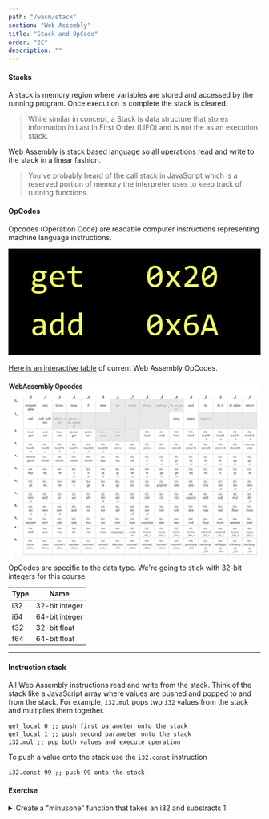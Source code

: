 ```yaml
---
path: "/wasm/stack"
section: "Web Assembly"
title: "Stack and OpCode"
order: "2C"
description: ""
---
```


#### Stacks

A stack is memory region where variables are stored and accessed by the running program. Once execution is complete the stack is cleared.

> While similar in concept, a Stack is data structure that stores information in Last In First Order (LIFO) and is not the as an execution stack.

Web Assembly is stack based language so all operations read and write to the stack in a linear fashion.

> You've probably heard of the call stack in JavaScript which is a reserved portion of memory the interpreter uses to keep track of running functions.

#### OpCodes

Opcodes (Operation Code) are readable computer instructions representing machine language instructions.

![example of opcodes with corresponding hex](./images/opcodes.png)

[Here is an interactive table](https://pengowray.github.io/wasm-ops/) of current Web Assembly OpCodes.

![table of wasm opcodes](./images/opcode-table.png)

OpCodes are specific to the data type. We're going to stick with 32-bit integers for this course.

| Type      | Name |
| ----------- | ----------- |
| i32      | 32-bit integer  |
| i64      | 64-bit integer  |
| f32      | 32-bit float       |
| f64      | 64-bit float       |
-----------
#### Instruction stack
All Web Assembly instructions read and write from the stack. Think of the stack like a JavaScript array where values are pushed and popped to and from the stack. For example,  `i32.mul` pops two `i32` values from the stack and multiplies them together.

```wasm
get_local 0 ;; push first parameter onto the stack
get_local 1 ;; push second parameter onto the stack
i32.mul ;; pop both values and execute operation
```

To push a value onto the stack use the `i32.const` instruction
```wasm
i32.const 99 ;; push 99 onto the stack
```

#### Exercise
<details>
  <summary>Create a "minusone" function that takes an i32 and substracts 1</summary>

```wasm
(module
  (export "minusone" (func $minusone))
  (func $minusone (param $x i32) (result i32)
      get_local $x
      i32.const 1
      i32.sub
  )
)
```

<iframe src="https://webassembly.studio/?embed&f=nv688an8wxd" style="width:100%; height:500px; border:0; border-radius: 4px; overflow:hidden;" sandbox="allow-modals allow-forms allow-popups allow-scripts allow-same-origin"></iframe>

</details>
